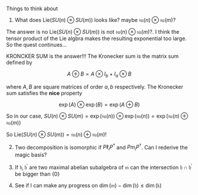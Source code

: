 Things to think about

1. What does $\text{Lie}(SU(n) \otimes SU(m))$ looks like? maybe $\mathfrak{su}(n) \otimes \mathfrak{su}(m)$?

The answer is no $\text{Lie}(SU(n) \otimes SU(m))$ is not $\mathfrak{su}(n) \otimes \mathfrak{su}(m)$?. I think the tensor product of the Lie algbra makes the resulting exponential too large. So the quest continues...

KRONCKER SUM is the answer!!! The Kronecker sum is the matrix sum defined by 

$$A \oplus B = A \otimes I_b + I_a \otimes B$$

where $A, B$ are square matrices of order $a, b$ respectively. The Kronecker sum satisfies the **nice** property

$$\exp(A) \otimes \exp(B) = \exp(A\oplus B)$$

So in our case, $SU(n) \otimes SU(m) = \exp(\mathfrak{su}(n)) \otimes \exp(\mathfrak{su}(n)) = \exp(\mathfrak{su}(n) \oplus \mathfrak{su}(m))$

So $\text{Lie}(SU(n) \otimes SU(m)) = \mathfrak{su}(n) \oplus \mathfrak{su}(m)$!

2. Two decomposition is isomorphic if $P\ell_iP^\dagger$ and $Pm_iP^\dagger$. Can I rederive the magic basis?

3. If $\mathfrak{h}, \mathfrak{h}^\prime$ are two maximal abelian subalgebra of $\mathfrak{m}$ can the intersection $\mathfrak{h} \cap \mathfrak{h}^\prime$ be bigger than {0}

4. See if I can make any progress on $\dim(\mathfrak{m}) - \dim(\mathfrak{h}) \leq \dim(\mathfrak{k})$
